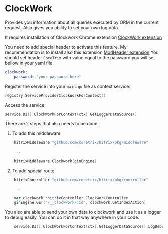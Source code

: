 # ClockWork
Provides you information about all queries executed by ORM in the current request. Also gives you ability to set your own log data.

It requires installation of Clockwork Chrome extension [ClockWork extension](https://chrome.google.com/webstore/detail/clockwork/dmggabnehkmmfmdffgajcflpdjlnoemp)

You need to add special header to activate this feature. My recommendation is to install also this extension [ModHeader extension](https://chrome.google.com/webstore/detail/modheader/idgpnmonknjnojddfkpgkljpfnnfcklj)
You should set header `CoreTrix` with value equal to the password you will set bellow in your yaml file

```yaml
clockwork:
    password: "your password here"

```

Register the service into your `main.go` file as context service:
```go 
registry.ServiceProviderClockWorkForContext()
```

Access the service:
```go
service.DI().ClockWorkForContext(ctx).GetLoggerDataSource()
```

There are 2 steps that also needs to be done:
1. To add this middleware

```go
	hitrixMiddleware "github.com/coretrix/hitrix/pkg/middleware"
	
	...
	
	hitrixMiddleware.Clockwork(ginEngine)
```

2. To add special route
```go
	hitrixController "github.com/coretrix/hitrix/pkg/controller"

    ...

	var clockwork *hitrixController.ClockworkController
	ginEngine.GET("/__clockwork/:id", clockwork.GetIndexAction)
```

You also are able to send your own data to clockwork and use it as a logger to debug easily. You can do it in that way anywhere in your code:
```go
	service.DI().ClockWorkForContext(ctx).GetLoggerDataSource().LogDebugString("key", "test")
```